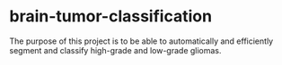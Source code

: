 # brain-tumor-classification
The purpose of this project is to be able to automatically and efficiently segment and classify high-grade and low-grade gliomas.
